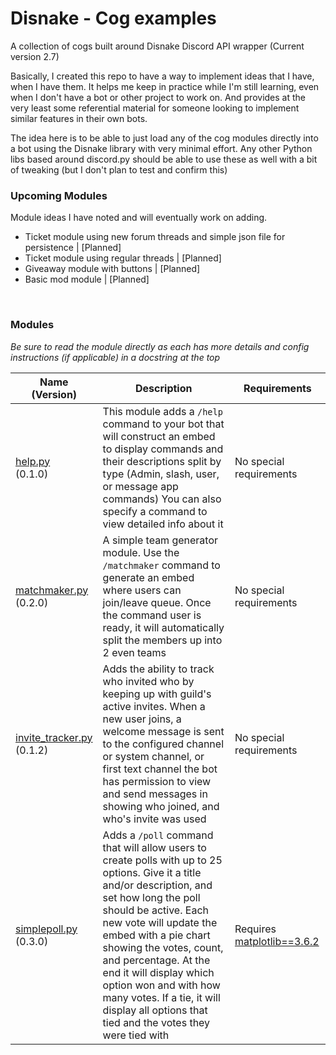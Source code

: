  # Disnake - Cog examples

 A collection of cogs built around Disnake Discord API wrapper (Current version 2.7)


 Basically, I created this repo to have a way to implement ideas that I have, when I have them.  It helps me keep in practice while I'm still learning, even when I don't have a bot or other project to work on. And provides at the very least some referential material for someone looking to implement similar features in their own bots.

 The idea here is to be able to just load any of the cog modules directly into a bot using the Disnake library with very minimal effort.  Any other Python libs based around discord.py should be able to use these as well with a bit of tweaking (but I don't plan to test and confirm this)



 ### Upcoming Modules
Module ideas I have noted and will eventually work on adding.  

- Ticket module using new forum threads and simple json file for persistence | [Planned] 
- Ticket module using regular threads | [Planned]
- Giveaway module with buttons | [Planned]
- Basic mod module | [Planned] 

&nbsp;




### Modules
*Be sure to read the module directly as each has more details and config instructions (if applicable) in a docstring at the top*

Name<br>(Version) | Description | Requirements
--- | --- | ---
[help.py](https://raw.githubusercontent.com/dlchamp/disnake-bot-modules/main/cogs/help.py)<br>(0.1.0) | This module adds a `/help` command to your bot that will construct an embed to display commands and their descriptions split by type (Admin, slash, user, or message app commands) You can also specify a command to view detailed info about it | No special requirements
[matchmaker.py](https://raw.githubusercontent.com/dlchamp/disnake-bot-modules/main/cogs/matchmaker.py)<br>(0.2.0) | A simple team generator module.  Use the `/matchmaker` command to generate an embed where users can join/leave queue. Once the command user is ready, it will automatically split the members up into 2 even teams | No special requirements
[invite_tracker.py](https://raw.githubusercontent.com/dlchamp/disnake-bot-modules/main/cogs/invite_tracker.py)<br>(0.1.2) | Adds the ability to track who invited who by keeping up with guild's active invites. When a new user joins, a welcome message is sent to the configured channel or system channel, or first text channel the bot has permission to view and send messages in showing who joined, and who's invite was used | No special requirements
[simplepoll.py](https://raw.githubusercontent.com/dlchamp/disnake-bot-modules/main/cogs/simplepoll.py)<br>(0.3.0) | Adds a `/poll` command that will allow users to create polls with up to 25 options. Give it a title and/or description, and set how long the poll should be active.  Each new vote will update the embed with a pie chart showing the votes, count, and percentage.  At the end it will display which option won and with how many votes.  If a tie, it will display all options that tied and the votes they were tied with | Requires [matplotlib==3.6.2](https://pypi.org/project/matplotlib/)